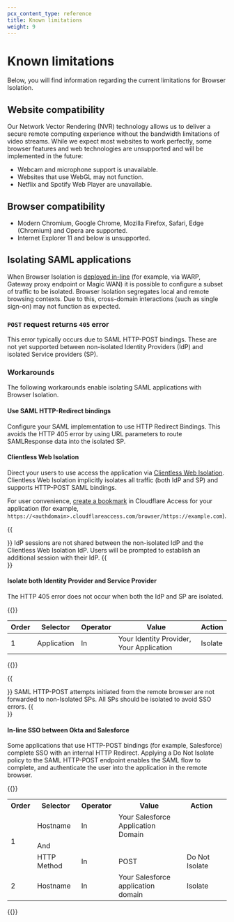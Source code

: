 ```yaml
---
pcx_content_type: reference
title: Known limitations
weight: 9
---
```


# Known limitations

Below, you will find information regarding the current limitations for Browser Isolation.

## Website compatibility

Our Network Vector Rendering (NVR) technology allows us to deliver a secure remote computing experience without the bandwidth limitations of video streams. While we expect most websites to work perfectly, some browser features and web technologies are unsupported and will be implemented in the future:

- Webcam and microphone support is unavailable.
- Websites that use WebGL may not function.
- Netflix and Spotify Web Player are unavailable.

## Browser compatibility

- Modern Chromium, Google Chrome, Mozilla Firefox, Safari, Edge (Chromium) and Opera are supported.
- Internet Explorer 11 and below is unsupported.

## Isolating SAML applications

When Browser Isolation is [deployed in-line](/cloudflare-one/policies/browser-isolation/setup/) (for example, via WARP, Gateway proxy endpoint or Magic WAN) it is possible to configure a subset of traffic to be isolated. Browser Isolation segregates local and remote browsing contexts. Due to this, cross-domain interactions (such as single sign-on) may not function as expected.

### `POST` request returns `405` error 

This error typically occurs due to SAML HTTP-POST bindings. These are not yet supported between non-isolated Identity Providers (IdP) and isolated Service providers (SP).

### Workarounds

The following workarounds enable isolating SAML applications with Browser Isolation.

#### Use SAML HTTP-Redirect bindings 

Configure your SAML implementation to use HTTP Redirect Bindings. This avoids the HTTP 405 error by using URL parameters to route SAMLResponse data into the isolated SP.

#### Clientless Web Isolation 

Direct your users to use access the application via [Clientless Web Isolation](/cloudflare-one/policies/browser-isolation/setup/clientless-browser-isolation/). Clientless Web Isolation implicitly isolates all traffic (both IdP and SP) and supports HTTP-POST SAML bindings.

For user convenience, [create a bookmark](/cloudflare-one/applications/bookmarks) in Cloudflare Access for your application (for example, `https://<authdomain>.cloudflareaccess.com/browser/https://example.com`).

{{<Aside type="note">}}
IdP sessions are not shared between the non-isolated IdP and the Clientless Web Isolation IdP. Users will be prompted to establish an additional session with their IdP.
{{</Aside>}}

#### Isolate both Identity Provider and Service Provider 

The HTTP 405 error does not occur when both the IdP and SP are isolated.

{{<table-wrap>}}

| Order | Selector    | Operator | Value  | Action | 
| ------| ------------| ---------| -------|--------| 
| 1     | Application | In | Your Identity Provider, Your Application  | Isolate |

{{</table-wrap>}}

{{<Aside type="note">}}
SAML HTTP-POST attempts initiated from the remote browser are not forwarded to non-Isolated SPs. All SPs should be isolated to avoid SSO errors.
{{</Aside>}}

#### In-line SSO between Okta and Salesforce

Some applications that use HTTP-POST bindings (for example, Salesforce) complete SSO with an internal HTTP Redirect. Applying a Do Not Isolate policy to the SAML HTTP-POST endpoint enables the SAML flow to complete, and authenticate the user into the application in the remote browser.

{{<table-wrap>}}

<table>
  <tbody>
    <th colspan="1" rowspan="1">
      Order
    </th>
    <th colspan="1" rowspan="1">
      Selector
    </th>
    <th colspan="1" rowspan="1">
      Operator
    </th>
    <th colspan="1" rowspan="1">
      Value
    </th>
    <th colspan="1" rowspan="1">
      Action
    </th>
    <tr>
      <td colspan="1" rowspan="3">
      1
      </td>
      <td colspan="1" rowspan="1">
      Hostname
      </td>
      <td colspan="1" rowspan="1">
      In
      </td>
      <td colspan="1" rowspan="1">
      Your Salesforce Application Domain
      </td>
      <td colspan="1" rowspan="1">
      </td>
      <td colspan="1" rowspan="1">
      </td>
    </tr>
    <tr>
      <td colspan="3" rowspan="1">
      And
      </td>
      <td colspan="1" rowspan="1">
      </td>
      <td colspan="1" rowspan="1">
      </td>
    </tr>
    <tr>
      <td colspan="1" rowspan="1">
      HTTP Method
      </td>
      <td colspan="1" rowspan="1">
      In
      </td>
      <td colspan="1" rowspan="1">
      POST
      </td>
      <td colspan="1" rowspan="1">
      Do Not Isolate
      </td>
    </tr>
    <tr>
      <td colspan="1" rowspan="1">
      2
      </td>
      <td colspan="1" rowspan="1">
      Hostname
      </td>
      <td colspan="1" rowspan="1">
      In
      </td>
      <td colspan="1" rowspan="1">
      Your Salesforce application domain
      </td>
      <td colspan="1" rowspan="1">
      Isolate
      </td>
    </tr>
  </tbody>
</table>

{{</table-wrap>}}